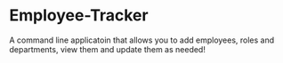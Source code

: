 # Employee-Tracker
A command line applicatoin that allows you to add employees, roles and departments, view them and update them as needed!
